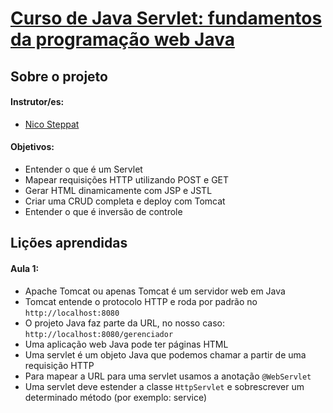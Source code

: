 # [Curso de Java Servlet: fundamentos da programação web Java](https://cursos.alura.com.br/course/servlets-fundamentos-programacao-web-java)

## Sobre o projeto
#### Instrutor/es:
- [Nico Steppat](https://cursos.alura.com.br/user/nico-steppat)

#### Objetivos:
- Entender o que é um Servlet
- Mapear requisições HTTP utilizando POST e GET
- Gerar HTML dinamicamente com JSP e JSTL
- Criar uma CRUD completa e deploy com Tomcat
- Entender o que é inversão de controle

## Lições aprendidas
#### Aula 1: 
- Apache Tomcat ou apenas Tomcat é um servidor web em Java
- Tomcat entende o protocolo HTTP e roda por padrão no `http://localhost:8080`
- O projeto Java faz parte da URL, no nosso caso: `http://localhost:8080/gerenciador`
- Uma aplicação web Java pode ter páginas HTML
- Uma servlet é um objeto Java que podemos chamar a partir de uma requisição HTTP
- Para mapear a URL para uma servlet usamos a anotação `@WebServlet`
- Uma servlet deve estender a classe `HttpServlet` e sobrescrever um determinado método (por exemplo: service)
